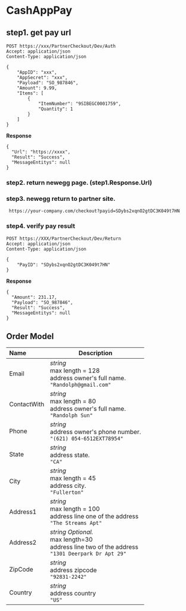 # CashAppPay

## step1. get pay url
```
POST https://xxx/PartnerCheckout/Dev/Auth
Accept: application/json
Content-Type: application/json

{
	"AppID": "xxx",
	"AppSecret": "xxx",	
	"Payload": "SO_987846",
	"Amount": 9.99,
	"Items": [
		{
			"ItemNumber": "9SIBEGC0001759",
			"Quantity": 1
		}
	]	
}
```
**Response**
```
{
  "Url": "https://xxxx",
  "Result": "Success",
  "MessageEntitys": null
}
```
### step2.  return newegg page. (step1.Response.Url)

### step3. newegg return to partner site.

     https://your-company.com/checkout?payid=SDybs2xqnO2gtDC3K049t7HN

### step4. verify pay result

```
POST https://XXX/PartnerCheckout/Dev/Return
Accept: application/json
Content-Type: application/json

{
	"PayID": "SDybs2xqnO2gtDC3K049t7HN"
}
```
**Response**
```
{
  "Amount": 231.17,
  "Payload": "SO_987846",
  "Result": "Success",
  "MessageEntitys": null
}
```


## Order Model
| Name |  Description|
|:-----|-----------|
|Email| *string* <br/> max length = 128 <br/> address owner's full name.<br/>`"Randolph@gmail.com"`|
|ContactWith| *string* <br/> max length = 80 <br/> address owner's full name.<br/>`"Randolph Sun"`|
|Phone| *string* <br/> address owner's phone number. <br/> `"(621) 054-6512EXT78954"` |
|State| *string* <br/> address state.  <br/>  `"CA"` |
|City| *string* <br/> max length = 45 <br/> address city. <br/> `"Fullerton"` |
|Address1| *string*<br/> max length = 100 <br/> address line one of the address<br/>      `"The Streams Apt"` |
|Address2| *string Optional.*<br/>max length=30<br/>  address line two of the address<br/> `"1301 Deerpark Dr Apt 29"` |
|ZipCode|  *string*  <br/>   address zipcode<br/> `"92831-2242"` |
|Country| *string* <br/> address country<br/>    `"US"`   |

